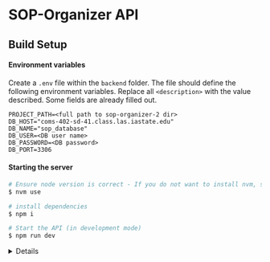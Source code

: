 # SOP-Organizer API

## Build Setup

#### Environment variables

Create a `.env` file within the `backend` folder. The file should define the following environment variables. Replace all `<description>` with the value described. Some fields are already filled out.

```text
PROJECT_PATH=<full path to sop-organizer-2 dir>
DB_HOST="coms-402-sd-41.class.las.iastate.edu"
DB_NAME="sop_database"
DB_USER=<DB user name>
DB_PASSWORD=<DB password>
DB_PORT=3306
```

#### Starting the server

```bash
# Ensure node version is correct - If you do not want to install nvm, simply make sure your node version matches that contained in the .nvmrc file
$ nvm use

# install dependencies
$ npm i

# Start the API (in development mode)
$ npm run dev
```

<details>

    <summary>Running the server in production mode</summary>

    Ensure the `.env` is configured as described in the [environment variables](#environment-variables) section above.

    ```bash
    # Ensure node version is correct - If you do not want to install nvm, simply make sure your node version matches that contained in the .nvmrc file
    $ nvm use

    # (clean) install dependencies
    $ npm ci

    # Start the API (in production mode)
    $ npm start
    ```

</details>
